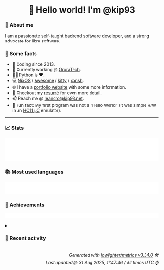 <!-- README template, populated using this action:
     https://github.com/kip93/kip93/blob/main/.github/workflows/readme.yml. -->

<h1 align="center">👋 Hello world! I'm @kip93</h1> <!-- LOGIN => username -->

### 👤 About me

I am a passionate self-taught backend software developer, and a strong advocate for libre software.


### 💬 Some facts

* 📅 Coding since 2013.
* 💼 Currently working @ [OroraTech](https://ororatech.com/).
* 👨‍💻 [Python](https://github.com/search?q=user%3Akip93&l=python) is ❤️. <!-- LOGIN => username -->
* 💻 [NixOS](https://github.com/NixOS/) /
     [Awesome](https://github.com/awesomeWM/) /
     [kitty](https://github.com/kovidgoyal/kitty/) /
     [xonsh](https://github.com/xonsh/).
* 🌐 I have a [portfolio website](https://kip93.net/) with some more information.
* 📝 Checkout my [résumé](https://kip93.net/resume/) for even more detail.
* 📫 Reach me @ [leandro@kip93.net](mailto:leandro@kip93.net).
* 🎲 Fun fact: My first program was not a "Hello World" (it was simple R/W in an [HC11 µC](https://en.wikipedia.org/wiki/68HC11) emulator).


-----------------------------------------------------------------------------------------------------------------------


### 📈 Stats

![](./stats.svg)


### 📚 Most used languages <!-- by percentage, in decreasing order -->

![](./languages.svg)


### 🏅 Achievements

![](./achievements.svg)


<details> <!-- Last activity -->
<!-- Almost verbatim copy of https://github.com/lowlighter/metrics/blob/latest/source/templates/markdown/partials/activity.ejs, but restructured to be foldable. -->
<summary><h3>📰 Recent activity</h3></summary>

* ➡️ Pushed 27 commits in [kip93/nix](https://github.com/kip93/nix) on branch `master`
  * [#2eacb3c](https://github.com/kip93/nix/commit/2eacb3c) Merge pull request #13851 from lovesegfault/http-binary-cache-store-once

refactor(libstore/http-binary-cache-store): pragma once
  * [#0590b13](https://github.com/kip93/nix/commit/0590b13) Revert &#34;Add a crude tracing mechansim for the build results&#34;

The commit says it was added for CA testing --- manual I assume, since
there is no use of this in the test suite. I don&#39;t think we need it any
more, and I am not sure whether it was ever supposed to have made it to
`master` either.

This reverts commit 2eec2f765a86b8954f3a74ff148bc70a2d32be27.
  * [#241abcc](https://github.com/kip93/nix/commit/241abcc) refactor(libstore/http-binary-cache-store): pragma once
  * [#35978ca](https://github.com/kip93/nix/commit/35978ca) Merge pull request #13848 from obsidiansystems/factor-out-drv-check

Factor out `checkOutputs`
  * [#d1bdaef](https://github.com/kip93/nix/commit/d1bdaef) Factor out `checkOutputs`

We currently just use this during the build of a derivation, but there is no
reason we wouldn&#39;t want to use it elsewhere, e.g. to check the outputs
of someone else&#39;s build after the fact.

Moreover, I like pulling things out of `DerivationBuilder` that are
simple and don&#39;t need access to all that state. While
`DerivationBuilder` is unix-only, this refactor also make the code more
portable &#34;for free&#34;.

The header is private, at Eelco&#39;s request.
  * [#6c8f5ef](https://github.com/kip93/nix/commit/6c8f5ef) Merge pull request #13802 from obsidiansystems/post-build-hook-later

Move `runPostBuildHook` out of `DerivationBuilder`
  * [#193ad73](https://github.com/kip93/nix/commit/193ad73) Merge pull request #13808 from obsidiansystems/derivation-builder-kvm

Create `StringSet DerivationBuilderParams::systemFeatures`
  * [#f4a0161](https://github.com/kip93/nix/commit/f4a0161) Create `StringSet DerivationBuilderParams::systemFeatures`

Do this to avoid checking &#34;system features&#34; from the store config
directly, because we rather not have `DerivationBuilder` depend on
`Store`.
  * [#79211b6](https://github.com/kip93/nix/commit/79211b6) Merge pull request #13846 from obsidiansystems/derivation-builder-params-aggregate-initialize

No more `DerivationBuilderParams:` constructor!
  * [#f5f9e32](https://github.com/kip93/nix/commit/f5f9e32) No more `DerivationBuilderParams:` constructor!

I am not sure how/why this started working. C++23?
  * [#564593b](https://github.com/kip93/nix/commit/564593b) Merge pull request #13837 from xokdvium/bump-nixpkgs

flake: Update nixpkgs
  * [#8ee7479](https://github.com/kip93/nix/commit/8ee7479) Merge pull request #13819 from obsidiansystems/relative-url

Implement `parseURLRelative`, use in `HttpBinaryCacheStore`
  * [#e82210b](https://github.com/kip93/nix/commit/e82210b) Implement `parseURLRelative`, use in `HttpBinaryCacheStore`

This allows us to replace some very hacky and not correct string
concatentation in `HttpBinaryCacheStore`. It will especially be useful
with #13752, when today&#39;s hacks started to cause problems in practice,
not just theory.

Also make `fixGitURL` returned a `ParsedURL`.
  * [#625477a](https://github.com/kip93/nix/commit/625477a) flake: Update nixpkgs

• Updated input &#39;nixpkgs&#39;:
    &#39;github:NixOS/nixpkgs/cd32a774ac52caaa03bcfc9e7591ac8c18617ced?narHash=sha256-VtMQg02B3kt1oejwwrGn50U9Xbjgzfbb5TV5Wtx8dKI%3D&#39; (2025-08-17)
  → &#39;github:NixOS/nixpkgs/d98ce345cdab58477ca61855540999c86577d19d?narHash=sha256-O2CIn7HjZwEGqBrwu9EU76zlmA5dbmna7jL1XUmAId8%3D&#39; (2025-08-26)

This update contains d1266642a8722f2a05e311fa151c1413d2b9653c, which
is necessary for the TOML timestamps to get tested via nixpkgsLibTests job.
  * [#231f3af](https://github.com/kip93/nix/commit/231f3af) Merge pull request #13835 from obsidiansystems/better-string-split

Better `stringSplit`
  * [#cc4aa70](https://github.com/kip93/nix/commit/cc4aa70) Better `stringSplit`

I need this for some `ParseURL` improvements, but I figure this is
better to send as its own PR.

I changed the tests willy-nilly to sometimes use
`std::list&lt;std::string_view&gt;` instead of `Strings` (which is
`std::list&lt;std::string&gt;`).

Co-Authored-By: Sergei Zimmerman &lt;sergei@zimmerman.foo&gt;
  * [#0bd9d6a](https://github.com/kip93/nix/commit/0bd9d6a) Merge pull request #13832 from kip93/fix/empty-ports

Handle empty ports with new URL parsing
  * [#7989e31](https://github.com/kip93/nix/commit/7989e31) Handle empty ports
  * [#0250d50](https://github.com/kip93/nix/commit/0250d50) Move `runPostBuildHook` out of `DerivationBuilder`

It is suppposed to be &#34;post build&#34; not &#34;during the build&#34; after all. Its
location now matches that for the hook case (see elsewhere in
`DerivationdBuildingGoal`).

It was in a try-catch before, and now it isn&#39;t, but I believe that it is
impossible for it to throw `BuildError`, which is sufficient for this
code motion to be correct.
  * [#f0c7fbc](https://github.com/kip93/nix/commit/f0c7fbc) Add /etc/ssl/certs/ca-certificates.crt in docker.nix
  * *On 28 Aug 2025, 22:24:09*
  * *On 26 Aug 2025, 17:56:17*
* 💬 Commented on [#13832 Handle empty ports with new URL parsing](https://github.com/NixOS/nix/issues/13832) from [NixOS/nix](https://github.com/NixOS/nix)
  * *On 26 Aug 2025, 16:19:36*
* 🔃 Opened [#13832 Handle empty ports with new URL parsing](https://github.com/NixOS/nix/pull/13832) in [NixOS/nix](https://github.com/NixOS/nix)
                * 2 files changed `++18 --1`
  * *On 26 Aug 2025, 15:56:49*
</details>


<h6 align="right"><em>
    Generated with <a href="https://github.com/lowlighter/metrics/tree/latest/">lowlighter/metrics v3.34.0</a> 🛠️<br> <!-- VERSION => MAJOR.minor.patch -->
    Last updated @ 31 Aug 2025, 11:47:46 / All times UTC ⌚ <!-- meta.generated => DD/MM/YYYY, hh:mm -->
</em></h6>
